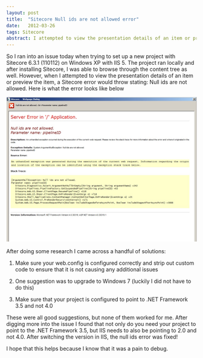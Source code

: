 ```yaml
---
layout: post
title:  "Sitecore Null ids are not allowed error"
date:   2012-03-26
tags: Sitecore
abstract: I attempted to view the presentation details of an item or preview the item, a Sitecore error would throw stating: Null ids are not allowed.
---
```

So I ran into an issue today when trying to set up a new project with Sitecore 6.3.1 (110112) on Windows XP with IIS 5. The project ran locally and after installing Sitecore, I was able to browse through the content tree as well. However, when I attempted to view the presentation details of an item or preview the item, a Sitecore error would throw stating: Null ids are not allowed. Here is what the error looks like below

<p class="center">
	<img src="/images/blog/sitecore_error_001.jpg">
</p>

After doing some research I came across a handful of solutions:

1. Make sure your web.config is configured correctly and strip out custom code to ensure that it is not causing any additional issues

2. One suggestion was to upgrade to Windows 7 (luckily I did not have to do this)

3. Make sure that your project is configured to point to .NET Framework 3.5 and not 4.0

These were all good suggestions, but none of them worked for me. After digging more into the issue I found that not only do you need your project to point to the .NET Framework 3.5, but IIS needs to also be pointing to 2.0 and not 4.0. After switching the version in IIS, the null ids error was fixed!

I hope that this helps because I know that it was a pain to debug.
